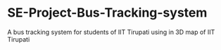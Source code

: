 # SE-Project-Bus-Tracking-system
A bus tracking system for students of IIT Tirupati using in 3D map of IIT Tirupati
